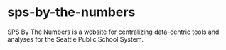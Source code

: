 # sps-by-the-numbers
SPS By The Numbers is a website for centralizing data-centric tools and analyses
for the Seattle Public School System.
